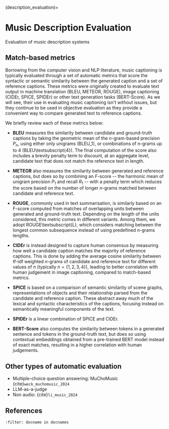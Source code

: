 (description_evaluation)=
# Music Description Evaluation
Evaluation of music description systems 

## Match-based metrics
Borrowing from the computer vision and NLP literature, music captioning is typically evaluated through a set of automatic metrics that score the syntactic or semantic similarity between the generated caption and a set of reference captions. These metrics were originally created to evaluate text output in machine translation (BLEU, METEOR, ROUGE), image captioning (CIDEr, SPICE, SPIDEr) or other text generation tasks (BERT-Score). As we will see, their use in evaluating music captioning isn't without issues, but they continue to be used in objective evaluation as they provide a convenient way to compare generated text to reference captions.

We briefly review each of these metrics below:

* **BLEU** measures the similarity between candidate and ground-truth captions by taking the geometric mean of the $n$-gram-based precision $P_n$, using either only unigrams (BLEU_1), or combinations of n-grams up to 4 (BLEU\textsubscript{4}). The final computation of the score also includes a brevity penalty term to discount, at an aggregate level, candidate text that does not match the reference text in length.

* **METEOR** also measures the similarity between generated and reference captions, but does so by combining an $F$-score -- the harmonic mean of unigram precision $P_1$ and recall $R_1$ -- with a penalty term which reduces the score based on the number of longer $n$-grams matched between candidate and reference text.

* **ROUGE**, commonly used in text summarisation, is similarly based on an F-score computed from matches of overlapping units between generated and ground-truth text. Depending on the length of the units considered, this metric comes in different variants. Among them, we adopt ROUGE\textsubscript{L}, which considers matching between the longest common subsequence instead of using predefined $n$-grams lengths.

* **CIDEr** is instead designed to capture human consensus by measuring how well a candidate caption matches the majority of reference captions. This is done by adding the average cosine similarity between tf-idf weighted $n$-grams of candidate and reference text for different values of $n$ (typically $n=\{1, 2, 3, 4\}$), leading to better correlation with human judgement in image captioning, compared to match-based metrics. 
    
* **SPICE** is based on a comparison of semantic similarity of scene graphs, representations of objects and their relationship parsed from the candidate and reference caption. These abstract away much of the lexical and syntactic characteristics of the captions, focusing instead on semantically meaningful components of the text. 

* **SPIDEr** is a linear combination of SPICE and CIDEr.

* **BERT-Score** also computes the similarity between tokens in a generated sentence and tokens in the ground-truth text, but does so using contextual embeddings obtained from a pre-trained BERT model instead of exact matches, resulting in a higher correlation with human judgements.

## Other types of automatic evaluation
* Multiple-choice question answering: MuChoMusic {cite}`weck_muchomusic_2024`
* LLM-as-a-judge
* Non audio: {cite}`li_music_2024`

## References

```{bibliography}
:filter: docname in docnames
```
